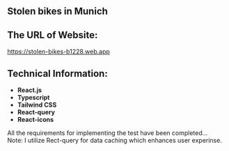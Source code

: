 ## Stolen bikes in Munich

## The URL of Website:
https://stolen-bikes-b1228.web.app

## Technical Information:
- **React.js** <br/>
- **Typescript** <br/>
- **Tailwind CSS** <br/>
- **React-query** <br/>
- **React-icons** <br/>

All the requirements for implementing the test have been completed... <br/>
Note: I utilize Rect-query for data caching which enhances user experinse.
